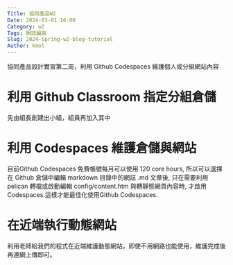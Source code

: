 ```yaml
---
Title: 協同產品W2
Date: 2024-03-01 16:00
Category: w2
Tags: 網誌編寫
Slug: 2024-Spring-w2-blog-tutorial
Author: kmol
---
```


協同產品設計實習第二周，利用 Github Codespaces 維護個人或分組網站內容

<!-- PELICAN_END_SUMMARY -->

# 利用 Github Classroom 指定分組倉儲
先由組長創建出小組，組員再加入其中

# 利用 Codespaces 維護倉儲與網站
目前Github Codespaces 免費帳號每月可以使用 120 core hours, 所以可以選擇在 Github 倉儲中編輯 markdown 目錄中的網誌 .md 文章後, 只在需要利用 pelican 轉檔或啟動編輯 config/content.htm 與轉靜態網頁內容時, 才啟用 Codespaces.這樣才能最佳化使用Github Codespaces.

# 在近端執行動態網站

利用老師給我們的程式在近端維護動態網站，即使不用網路也能使用，維護完成後再連網上傳即可。